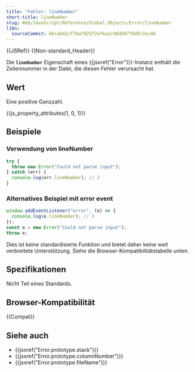 ```yaml
---
title: "Fehler: lineNumber"
short-title: lineNumber
slug: Web/JavaScript/Reference/Global_Objects/Error/lineNumber
l10n:
  sourceCommit: b6cab42cf7baf925f2ef6a2c98db0778d9c2ec46
---
```


{{JSRef}} {{Non-standard_Header}}

Die **`lineNumber`** Eigenschaft eines {{jsxref("Error")}}-Instanz enthält die Zeilennummer in der Datei, die diesen Fehler verursacht hat.

## Wert

Eine positive Ganzzahl.

{{js_property_attributes(1, 0, 1)}}

## Beispiele

### Verwendung von lineNumber

```js
try {
  throw new Error("Could not parse input");
} catch (err) {
  console.log(err.lineNumber); // 2
}
```

### Alternatives Beispiel mit error event

```js
window.addEventListener("error", (e) => {
  console.log(e.lineNumber); // 5
});
const e = new Error("Could not parse input");
throw e;
```

Dies ist keine standardisierte Funktion und bietet daher keine weit verbreitete Unterstützung. Siehe die Browser-Kompatibilitätstabelle unten.

## Spezifikationen

Nicht Teil eines Standards.

## Browser-Kompatibilität

{{Compat}}

## Siehe auch

- {{jsxref("Error.prototype.stack")}}
- {{jsxref("Error.prototype.columnNumber")}}
- {{jsxref("Error.prototype.fileName")}}

